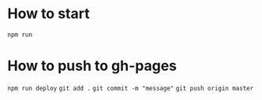 # How to start

`npm run`

# How to push to gh-pages

`npm run deploy`
`git add .`
`git commit -m "message"`
`git push origin master`
